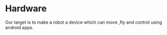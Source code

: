 # Hardware

Our target is to make a robot a device which can move ,fly and control using android apps.
